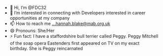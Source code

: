 - 👋 Hi, I’m @FDC32
- 👀 I’m interested in connecting with Developers interested in career opportunities at my company 
- 📫 How to reach me ...hannah.blake@mab.org.uk
- 😄 Pronouns: She/Her
- ⚡ Fun fact: I have a staffordshire bull terrier called Peggy. Peggy Mitchell of the soap opera Eastenders first appeared on TV on my exact birthday. She is Peggy reincarnated 

<!---
FDC32/FDC32 is a ✨ special ✨ repository because its `README.md` (this file) appears on your GitHub profile.
You can click the Preview link to take a look at your changes.
--->

